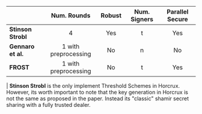 |                    |      Num. Rounds     | Robust | Num. Signers | Parallel Secure |
|--------------------|:--------------------:|:------:|:------------:|:---------------:|
| **Stinson Strobl** |           4          |   Yes  |       t      |       Yes       |
| **Gennaro et al.** | 1 with preprocessing |   No   |       n      |        No       |
| **FROST**          | 1 with preprocessing |   No   |       t      |       Yes       |

| **Stinson Strobl** is the only implement Threshold Schemes in Horcrux. However, its worth important to note that the key generation in Horcrux is not the same as proposed in the paper. Instead its "classic" shamir secret sharing with a fully trusted dealer.  
